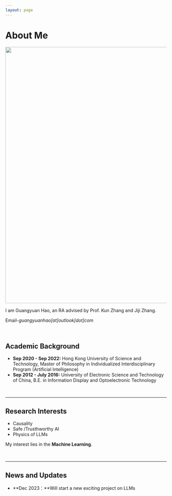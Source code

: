 ```yaml
---
layout: page
---
```


# About Me

<img src="https://guangyuanhao.github.io/guangyuan1.jpg" class="floatpic" width="1200" height="800">

I am Guangyuan Hao, an RA advised by Prof. Kun Zhang and Jiji Zhang.

Email-*guangyuanhao[at]outlook[dot]com*

<br>

## Academic Background
<!-- **<font color='red'>[Highlight]</font> I am looking for PhD to start in 2025 Fall. Contact me if you have any leads!** -->

- **Sep 2020 - Sep 2022:** Hong Kong University of Science and Technology, Master of Philosophy in Individualized Interdisciplinary Program (Artificial Intelligence)
- **Sep 2012 - July 2016:** University of Electronic Science and Technology of China, B.E. in Information Display and Optoelectronic Technology



<br>

---

## Research Interests


- Causality
- Safe /Trusthworthy AI
- Physics of LLMs

My interest lies in the **Machine Learning**.

<br>

---

## News and Updates

- **Dec 2023：**Will start a new exciting project on LLMs

<br>

